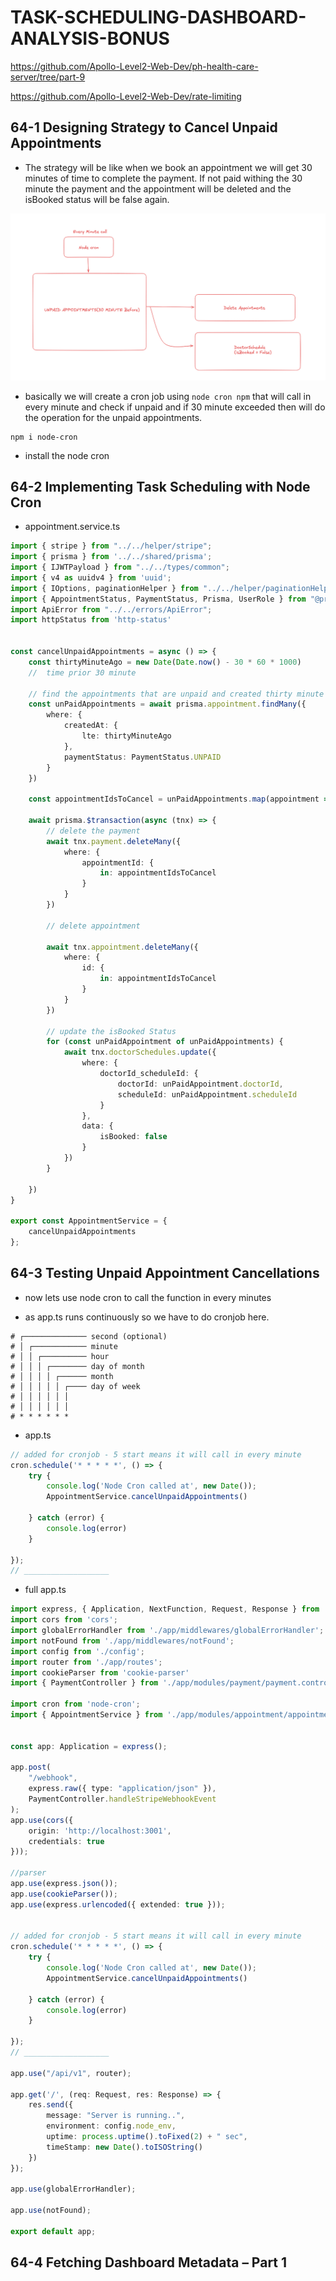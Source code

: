 # TASK-SCHEDULING-DASHBOARD-ANALYSIS-BONUS

https://github.com/Apollo-Level2-Web-Dev/ph-health-care-server/tree/part-9

https://github.com/Apollo-Level2-Web-Dev/rate-limiting

## 64-1 Designing Strategy to Cancel Unpaid Appointments

- The strategy will be like when we book an appointment we will get 30 minutes of time to complete the payment. If not paid withing the 30 minute the payment and the appointment will be deleted and the isBooked status will be false again. 

![alt text](image.png)

- basically we will create a cron job  using `node cron npm` that will call in every minute and check if unpaid and if 30 minute exceeded then will do the operation for the unpaid appointments. 

```
npm i node-cron
```
- install the node cron

## 64-2 Implementing Task Scheduling with Node Cron

- appointment.service.ts 

```ts 
import { stripe } from "../../helper/stripe";
import { prisma } from '../../shared/prisma';
import { IJWTPayload } from "../../types/common";
import { v4 as uuidv4 } from 'uuid';
import { IOptions, paginationHelper } from "../../helper/paginationHelper";
import { AppointmentStatus, PaymentStatus, Prisma, UserRole } from "@prisma/client";
import ApiError from "../../errors/ApiError";
import httpStatus from 'http-status'


const cancelUnpaidAppointments = async () => {
    const thirtyMinuteAgo = new Date(Date.now() - 30 * 60 * 1000)
    //  time prior 30 minute 

    // find the appointments that are unpaid and created thirty minute before
    const unPaidAppointments = await prisma.appointment.findMany({
        where: {
            createdAt: {
                lte: thirtyMinuteAgo
            },
            paymentStatus: PaymentStatus.UNPAID
        }
    })

    const appointmentIdsToCancel = unPaidAppointments.map(appointment => appointment.id);

    await prisma.$transaction(async (tnx) => {
        // delete the payment
        await tnx.payment.deleteMany({
            where: {
                appointmentId: {
                    in: appointmentIdsToCancel
                }
            }
        })

        // delete appointment 

        await tnx.appointment.deleteMany({
            where: {
                id: {
                    in: appointmentIdsToCancel
                }
            }
        })

        // update the isBooked Status 
        for (const unPaidAppointment of unPaidAppointments) {
            await tnx.doctorSchedules.update({
                where: {
                    doctorId_scheduleId: {
                        doctorId: unPaidAppointment.doctorId,
                        scheduleId: unPaidAppointment.scheduleId
                    }
                },
                data: {
                    isBooked: false
                }
            })
        }

    })
}

export const AppointmentService = {
    cancelUnpaidAppointments
};
```

## 64-3 Testing Unpaid Appointment Cancellations

- now lets use node cron to call the function in every minutes 

- as app.ts runs continuously so we have to do cronjob here.

 ```
# ┌────────────── second (optional)
 # │ ┌──────────── minute
 # │ │ ┌────────── hour
 # │ │ │ ┌──────── day of month
 # │ │ │ │ ┌────── month
 # │ │ │ │ │ ┌──── day of week
 # │ │ │ │ │ │
 # │ │ │ │ │ │
 # * * * * * *
 ```

- app.ts

```ts 
// added for cronjob - 5 start means it will call in every minute  
cron.schedule('* * * * *', () => {
    try {
        console.log('Node Cron called at', new Date());
        AppointmentService.cancelUnpaidAppointments()

    } catch (error) {
        console.log(error)
    }

});
// ___________________
```
- full app.ts 

```ts 
import express, { Application, NextFunction, Request, Response } from 'express';
import cors from 'cors';
import globalErrorHandler from './app/middlewares/globalErrorHandler';
import notFound from './app/middlewares/notFound';
import config from './config';
import router from './app/routes';
import cookieParser from 'cookie-parser'
import { PaymentController } from './app/modules/payment/payment.controller';

import cron from 'node-cron';
import { AppointmentService } from './app/modules/appointment/appointment.service';


const app: Application = express();

app.post(
    "/webhook",
    express.raw({ type: "application/json" }),
    PaymentController.handleStripeWebhookEvent
);
app.use(cors({
    origin: 'http://localhost:3001',
    credentials: true
}));

//parser
app.use(express.json());
app.use(cookieParser());
app.use(express.urlencoded({ extended: true }));


// added for cronjob - 5 start means it will call in every minute  
cron.schedule('* * * * *', () => {
    try {
        console.log('Node Cron called at', new Date());
        AppointmentService.cancelUnpaidAppointments()

    } catch (error) {
        console.log(error)
    }

});
// ___________________

app.use("/api/v1", router);

app.get('/', (req: Request, res: Response) => {
    res.send({
        message: "Server is running..",
        environment: config.node_env,
        uptime: process.uptime().toFixed(2) + " sec",
        timeStamp: new Date().toISOString()
    })
});

app.use(globalErrorHandler);

app.use(notFound);

export default app;
```

## 64-4 Fetching Dashboard Metadata – Part 1